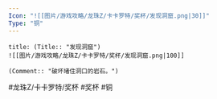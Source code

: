 ```yaml
---
Icon: "![[图片/游戏攻略/龙珠Z/卡卡罗特/奖杯/发现洞窟.png|30]]"
Type: "铜"
---
```

```ad-common-bronze-trophy
title: (Title:: "发现洞窟")
![[图片/游戏攻略/龙珠Z/卡卡罗特/奖杯/发现洞窟.png|100]]

(Comment:: "破坏堵住洞口的岩石。")
```

#龙珠Z/卡卡罗特/奖杯 #奖杯 #铜
